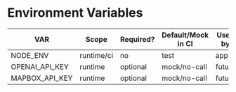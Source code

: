 # Environment Variables

| VAR            | Scope       | Required? | Default/Mock in CI | Used by |
|----------------|-------------|-----------|--------------------|---------|
| NODE_ENV       | runtime/ci  | no        | test               | app     |
| OPENAI_API_KEY | runtime     | optional  | mock/no-call       | future  |
| MAPBOX_API_KEY | runtime     | optional  | mock/no-call       | future  |
